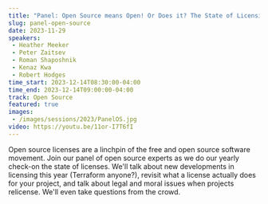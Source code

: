 ```yaml
---
title: "Panel: Open Source means Open! Or Does it? The State of Licensing in 2023"
slug: panel-open-source
date: 2023-11-29
speakers:
 - Heather Meeker
 - Peter Zaitsev
 - Roman Shaposhnik
 - Kenaz Kwa
 - Robert Hodges
time_start: 2023-12-14T08:30:00-04:00
time_end: 2023-12-14T09:00:00-04:00
track: Open Source
featured: true
images:
 - /images/sessions/2023/PanelOS.jpg
video: https://youtu.be/11or-I7T6fI
---
```


Open source licenses are a linchpin of the free and open source software movement. Join our panel of open source experts as we do our yearly check-on the state of licenses. We'll talk about new developments in licensing this year (Terraform anyone?), revisit what a license actually does for your project, and talk about legal and moral issues when projects relicense. We'll even take questions from the crowd.